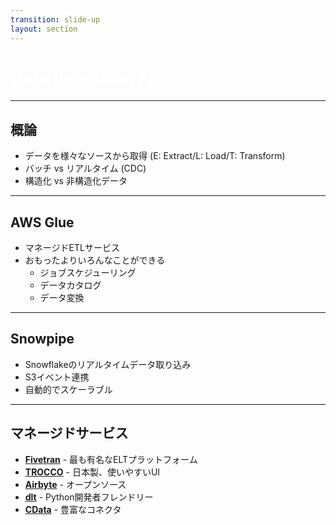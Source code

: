 ```yaml
---
transition: slide-up
layout: section
---
```


# Data Ingestion / ELT

<style>
h1 {
    color: #ffffff;
}
</style>

---

## 概論

- データを様々なソースから取得 (E: Extract/L: Load/T: Transform)
- バッチ vs リアルタイム (CDC)
- 構造化 vs 非構造化データ

---

## AWS Glue

- マネージドETLサービス
- おもったよりいろんなことができる
    - ジョブスケジューリング
    - データカタログ
    - データ変換

---

## Snowpipe

- Snowflakeのリアルタイムデータ取り込み
- S3イベント連携
- 自動的でスケーラブル

---

## マネージドサービス

- **[Fivetran](https://www.fivetran.com/)** - 最も有名なELTプラットフォーム
- **[TROCCO](https://trocco.io/)** - 日本製、使いやすいUI
- **[Airbyte](https://airbyte.com/)** - オープンソース
- **[dlt](https://dlthub.com/)** - Python開発者フレンドリー
- **[CData](https://www.cdata.com/)** - 豊富なコネクタ
